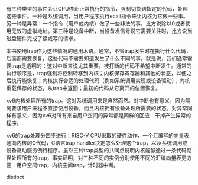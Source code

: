 有三种类型的事件会让CPU停止正常执行的指令，强制切换到指定的代码，处理这些事件。一种是系统调用，当用户程序执行ecall指令来让内核为它做一些事。另一种是异常：一个指令（用户或内核）做了一些非法的事，比方说除以0或者使用无效的虚拟地址。第三种是设备中断，当设备发信号说它需要关注时，比方说当磁盘硬件完成了读或写的请求。

本书使用trap作为这些情况的通用术语。通常，不管trap发生时在执行什么代码，后面都需要恢复，这些代码不需要知道发生了什么不同的事。就是说，我们通常需要trap是透明的：这对中断来说尤其重要，被打断的代码不希望中断发生。通常的执行顺序是，trap强制将控制转移到内核；内核保存寄存器和其他的状态，以便之后执行能恢复；内核执行合适的处理代码（例如系统调用实现或设备驱动）；内核重载保存的状态，从trap中返回；最初的代码从它离开的位置恢复。

xv6内核处理所有的trap。这对系统调用来是自然而然。对中断也有意义，因为隔离要求用户进程不直接使用设备，而且内核拥有设备处理所需要的状态。对异常同样有意义，因为xv6对所有来自用户空间的异常都是同样的回应：干掉产生异常的程序。

xv6的trap处理分四步进行：RISC-V CPU采取的硬件动作，一个汇编写的向量表通向内核的C代码，C语言trap handler决定怎么处理这个trap，以及系统调用或设备驱动服务例行程序。虽然三种trap类型的共同点说明内核能够通过一条代码路径处理所有的trap，事实证明，对三种不同的实例分别使用不同的汇编向量表更方便：用户空间trap，内核空间trap，计时器中断。

distinct
